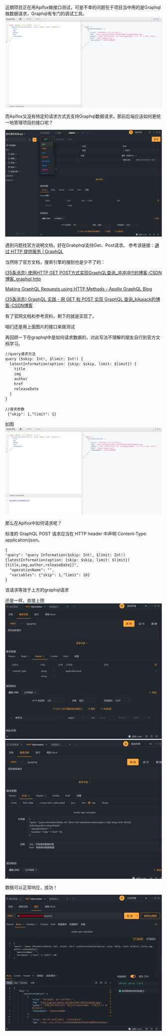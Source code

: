 近期项目正在用Apifox做接口测试，可是不幸的问题在于项目当中用的是Graphql做数据请求，Graphql有专门的调试工具。
![](folder/Pasted%20image%2020220608013017.png)

而Apifox又没有特定的请求方式去支持Graphql数据请求，那前后端应该如何更统一地管理项目的接口呢？

![](folder/Pasted%20image%2020220608013231.png)

遇到问题找官方说明文档，好在Grabphql支持Get、Post请求。
参考该链接：[通过 HTTP 提供服务 | GraphQL](https://graphql.cn/learn/serving-over-http/)

当然除了官方文档，搜索引擎的搜刮也是少不了的：

[(35条消息) 使用HTTP GET POST方式实现GraphQL查询_冲冲冲!!!的博客-CSDN博客_graphql http](https://blog.csdn.net/aHardDreamer/article/details/99301873)

[Making GraphQL Requests using HTTP Methods - Apollo GraphQL Blog](https://www.apollographql.com/blog/graphql/basics/making-graphql-requests-using-http-methods/)

[(35条消息) GraphQL 实践 - 用 GET 和 POST 实现 GraphQL 查询_kikajack的博客-CSDN博客](https://blog.csdn.net/kikajack/article/details/79111738?spm=1001.2101.3001.6650.2&utm_medium=distribute.pc_relevant.none-task-blog-2%7Edefault%7ECTRLIST%7Edefault-2-79111738-blog-86756419.nonecase&depth_1-utm_source=distribute.pc_relevant.none-task-blog-2%7Edefault%7ECTRLIST%7Edefault-2-79111738-blog-86756419.nonecase&utm_relevant_index=2)

有了官网文档和参考资料，剩下的就是实现了。


咱们还是用上面图片的接口来做测试


再回顾一下在graphql中是如何请求数据的，对此写法不理解的朋友自行到官方文档学习。
```
//query请求方法
query ($skip: Int!, $limit: Int!) {
  latestInformation(option: {skip: $skip, limit: $limit}) {
    title
    img
    author
    href
    releaseDate
  }
}

//请求参数
 {"skip": 1,"limit": 1}

```
如图
![](folder/Pasted%20image%2020220608020825.png)


那么在Apifox中如何请求呢？

标准的 GraphQL POST 请求应当在 HTTP header 中声明 Content-Type: application/json。
```
{
"query": "query Information($skip: Int!, $limit: Int!) {latestInformation(option: {skip: $skip, limit: $limit}) {title,img,author,releaseDate}}",
  "operationName": "",
  "variables": {"skip": 1,"limit": 10}
}
```
该请求等效于上方的graphql请求

还是一样，直接上图
![](folder/Pasted%20image%2020220608021241.png)
![](folder/Pasted%20image%2020220608021222.png)

数据可以正常响应，成功！

![](folder/Pasted%20image%2020220608021444.png)